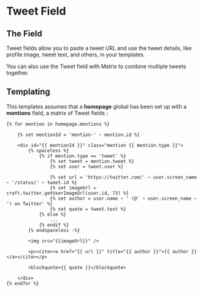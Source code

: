# Tweet Field

## The Field

Tweet fields allow you to paste a tweet URL and use the tweet details, like profile image, tweet text, and others, in your templates.

You can also use the Tweet field with Matrix to combine multiple tweets together.

## Templating

This templates assumes that a **homepage** global has been set up with a **mentions** field, a matrix of Tweet fields :

	{% for mention in homepage.mentions %}

	    {% set mentionId = 'mention-' ~ mention.id %}

	    <div id="{{ mentionId }}" class="mention {{ mention.type }}">
	        {% spaceless %}
	            {% if mention.type == 'tweet' %}
	                {% set tweet = mention.tweet %}
	                {% set user = tweet.user %}

	                {% set url = 'https://twitter.com/' ~ user.screen_name ~ '/status/' ~ tweet.id %}
	                {% set imageUrl = craft.twitter.getUserImageUrl(user.id, 73) %}
	                {% set author = user.name ~ ' (@' ~ user.screen_name ~ ') on Twitter' %}
	                {% set quote = tweet.text %}
	            {% else %}
	                ...
	            {% endif %}
	        {% endspaceless -%}

	        <img src="{{imageUrl}}" />

	        <p><cite><a href="{{ url }}" title="{{ author }}">{{ author }}</a></cite></p>

	        <blockquote>{{ quote }}</blockquote>

	    </div>
	{% endfor %}